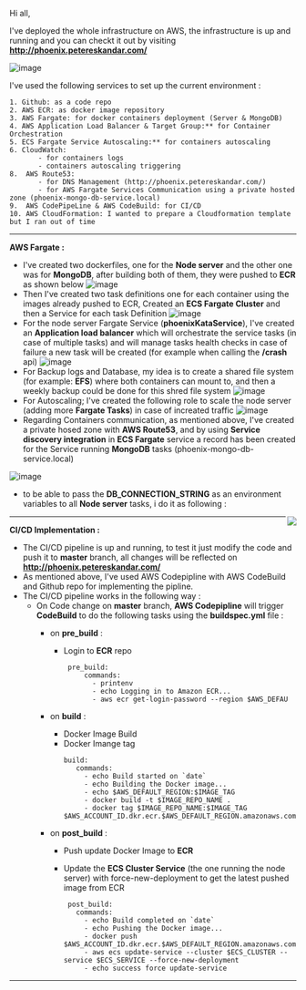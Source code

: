 Hi all,

I've deployed the whole infrastructure on AWS, the infrastructure is up and running and you can checkt it out by visiting **http://phoenix.petereskandar.com/**

![image](https://user-images.githubusercontent.com/24432011/112828859-91c18000-9090-11eb-88fb-d4c275ec0ed0.png)

I've used the following services to set up the current environment : 

    1. Github: as a code repo  
    2. AWS ECR: as docker image repository  
    3. AWS Fargate: for docker containers deployment (Server & MongoDB)  
    4. AWS Application Load Balancer & Target Group:** for Container Orchestration  
    5. ECS Fargate Service Autoscaling:** for containers autoscaling  
    6. CloudWatch:  
           - for containers logs   
           - containers autoscaling triggering  
    8.  AWS Route53: 
           - for DNS Management (http://phoenix.petereskandar.com/)  
           - for AWS Fargate Services Communication using a private hosted zone (phoenix-mongo-db-service.local)  
    9.  AWS CodePipeLine & AWS CodeBuild: for CI/CD  
    10. AWS CloudFormation: I wanted to prepare a Cloudformation template but I ran out of time  

---

**AWS Fargate :**  
* I've created two dockerfiles, one for the **Node server** and the other one was for **MongoDB**, after building both of them, they were pushed to **ECR** as shown below
![image](https://user-images.githubusercontent.com/24432011/112832203-43fb4680-9095-11eb-9f08-303feea24f9e.png)
* Then I've created two task definitions one for each container using the images already pushed to ECR, Created an **ECS Fargate Cluster** and then a Service for each task Definition
![image](https://user-images.githubusercontent.com/24432011/112829187-0ac0d780-9091-11eb-9df2-4ab60596fa6d.png)
* For the node server Fargate Service (**phoenixKataService**), I've created an **Application load balancer** which will orchestrate the service tasks (in case of multiple tasks) 
and will manage tasks health checks in case of failure a new task will be created (for example when calling the **/crash** api)
![image](https://user-images.githubusercontent.com/24432011/112829837-fb8e5980-9091-11eb-855c-adee03bf1f3e.png)
* For Backup logs and Database, my idea is to create a shared file system (for example: **EFS**) where both containers can mount to, 
and then a weekly backup could be done for this shred file system
![image](https://user-images.githubusercontent.com/24432011/112833738-70b05d80-9097-11eb-9aca-ea35cfc3809a.png)
* For Autoscaling; I've created the following role to scale the node server (adding more **Fargate Tasks**) in case of increated traffic
![image](https://user-images.githubusercontent.com/24432011/112834233-08ae4700-9098-11eb-9255-5c008e39c25b.png)
* Regarding Containers communication, as mentioned above, I've created a private hosed zone with **AWS Route53**, 
and by using **Service discovery integration** in **ECS Fargate** service a record has been created for the Service running **MongoDB** tasks (phoenix-mongo-db-service.local)

![image](https://user-images.githubusercontent.com/24432011/112839409-78bfcb80-909e-11eb-957f-384464dd7bf4.png)
* to be able to pass the **DB_CONNECTION_STRING** as an environment variables to all **Node server** tasks, i do it as following :
<p align="center">
  <img align="right" src="https://user-images.githubusercontent.com/24432011/112840136-42368080-909f-11eb-96b2-db8c0cc2a08a.png">
</p>

---

**CI/CD Implementation :**
* The CI/CD pipeline is up and running, to test it just modify the code and push it to **master** branch, all changes will be reflected on **http://phoenix.petereskandar.com/**
* As mentioned above, I've used AWS Codepipline with AWS CodeBuild and Github repo for implementing the pipline.
* The CI/CD pipeline works in the following way : 
    - On Code change on **master** branch, **AWS Codepipline** will trigger **CodeBuild** to do the following tasks using the **buildspec.yml** file : 
        - on **pre_build** : 
            - Login to **ECR** repo
              ```
               pre_build:
                   commands:
                     - printenv
                     - echo Logging in to Amazon ECR...
                     - aws ecr get-login-password --region $AWS_DEFAU
               ```
               
       - on **build** :
            - Docker Image Build
            - Docker Imange tag
                 ```
                 build:
                    commands:
                      - echo Build started on `date`
                      - echo Building the Docker image...
                      - echo $AWS_DEFAULT_REGION:$IMAGE_TAG
                      - docker build -t $IMAGE_REPO_NAME .
                      - docker tag $IMAGE_REPO_NAME:$IMAGE_TAG $AWS_ACCOUNT_ID.dkr.ecr.$AWS_DEFAULT_REGION.amazonaws.com/$IMAGE_REPO_NAME:$IMAGE_TAG
                 ```
      - on **post_build** :
           - Push update Docker Image to **ECR**
           - Update the **ECS Cluster Service** (the one running the node server) with force-new-deployment to get the latest pushed image from ECR

                  post_build:
                    commands:
                      - echo Build completed on `date`
                      - echo Pushing the Docker image...
                      - docker push $AWS_ACCOUNT_ID.dkr.ecr.$AWS_DEFAULT_REGION.amazonaws.com/$IMAGE_REPO_NAME:$IMAGE_TAG
                      - aws ecs update-service --cluster $ECS_CLUSTER --service $ECS_SERVICE --force-new-deployment
                      - echo success force update-service
       
---            
